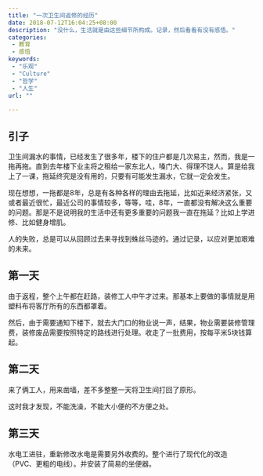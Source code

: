 ```yaml
---
title: "一次卫生间返修的经历"
date: 2018-07-12T16:04:25+08:00
description: "没什么，生活就是由这些细节所构成。记录，然后看看有没有感悟。"
categories:
 - 教育
 - 感悟
keywords:
 - "乐观"
 - "Culture"
 - "哲学"
 - "人生"
url: ""

---
```


## 引子

卫生间漏水的事情，已经发生了很多年，楼下的住户都是几次易主，然而，我是一拖再拖。直到去年楼下业主将之租给一家东北人，嗓门大、得理不饶人。算是给我上了一课，拖延终究是没有用的，只要有可能发生漏水，它就一定会发生。

现在想想，一拖都是8年，总是有各种各样的理由去拖延，比如近来经济紧张，又或者最近很忙，最近公司的事情较多，等等，哇，8年，一直都没有解决这么重要的问题。那是不是说明我的生活中还有更多重要的问题我一直在拖延？比如上学进修、比如健身增肌。

人的失败，总是可以从回顾过去来寻找到蛛丝马迹的。通过记录，以应对更加艰难的未来。

## 第一天

由于返程，整个上午都在赶路，装修工人中午才过来。那基本上要做的事情就是用塑料布将客厅所有的东西都罩着。

然后，由于需要通知下楼下，就去大门口的物业说一声，结果，物业需要装修管理费，装修废品需要按照特定的路线进行处理。收走了一批费用，按每平米5块钱算起。

## 第二天

来了俩工人，用来凿墙，差不多整整一天将卫生间打回了原形。

这时我才发现，不能洗澡，不能大小便的不方便之处。

## 第三天

水电工进驻，重新修改水电是需要另外收费的。整个进行了现代化的改造（PVC、更粗的电线）。并安装了简易的坐便器。
